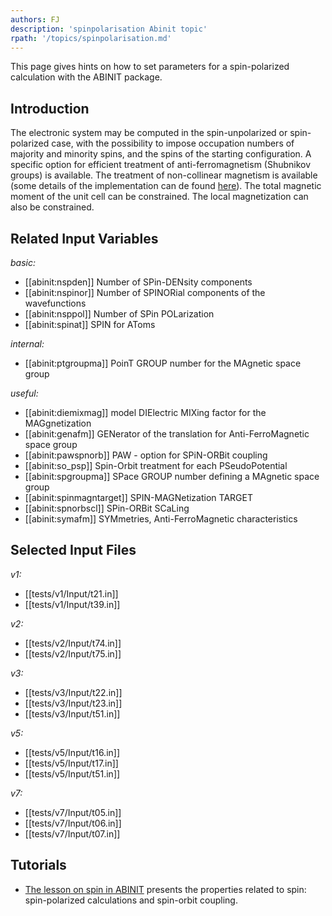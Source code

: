 ```yaml
---
authors: FJ
description: 'spinpolarisation Abinit topic'
rpath: '/topics/spinpolarisation.md'
---
```

<!--
This file is automatically generated by mksite.py. All changes will be lost.
Change the input yaml files or the python code
-->

This page gives hints on how to set parameters for a spin-polarized calculation with the ABINIT package.

## Introduction

The electronic system may be computed in the spin-unpolarized or spin-
polarized case, with the possibility to impose occupation numbers of majority
and minority spins, and the spins of the starting configuration. A specific
option for efficient treatment of anti-ferromagnetism (Shubnikov groups) is
available. The treatment of non-collinear magnetism is available (some details
of the implementation can de found [here](../documents/noncol.pdf)). The total
magnetic moment of the unit cell can be constrained. The local magnetization
can also be constrained.



## Related Input Variables

*basic:*

- [[abinit:nspden]]  Number of SPin-DENsity components
- [[abinit:nspinor]]  Number of SPINORial components of the wavefunctions
- [[abinit:nsppol]]  Number of SPin POLarization
- [[abinit:spinat]]  SPIN for AToms
 
*internal:*

- [[abinit:ptgroupma]]  PoinT GROUP number for the MAgnetic space group
 
*useful:*

- [[abinit:diemixmag]]  model DIElectric MIXing factor for the MAGgnetization
- [[abinit:genafm]]  GENerator of the translation for Anti-FerroMagnetic space group
- [[abinit:pawspnorb]]  PAW - option for SPiN-ORBit coupling
- [[abinit:so_psp]]  Spin-Orbit treatment for each PSeudoPotential
- [[abinit:spgroupma]]  SPace GROUP number defining a MAgnetic space group
- [[abinit:spinmagntarget]]  SPIN-MAGNetization TARGET
- [[abinit:spnorbscl]]  SPin-ORBit SCaLing
- [[abinit:symafm]]  SYMmetries, Anti-FerroMagnetic characteristics
 

## Selected Input Files

*v1:*

- [[tests/v1/Input/t21.in]]
- [[tests/v1/Input/t39.in]]
 
*v2:*

- [[tests/v2/Input/t74.in]]
- [[tests/v2/Input/t75.in]]
 
*v3:*

- [[tests/v3/Input/t22.in]]
- [[tests/v3/Input/t23.in]]
- [[tests/v3/Input/t51.in]]
 
*v5:*

- [[tests/v5/Input/t16.in]]
- [[tests/v5/Input/t17.in]]
- [[tests/v5/Input/t51.in]]
 
*v7:*

- [[tests/v7/Input/t05.in]]
- [[tests/v7/Input/t06.in]]
- [[tests/v7/Input/t07.in]]
 

## Tutorials

* [The lesson on spin in ABINIT](../../tutorial/generated_files/lesson_spin.html) presents the properties related to spin: spin-polarized calculations and spin-orbit coupling. 

